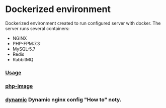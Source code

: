 # Dockerized environment

Dockerized environment created to run configured server with docker.
The server runs several containers:

* NGINX
* PHP-FPM:7.3
* MySQL:5.7
* Redis
* RabbitMQ

### [Usage](docs/usage.md)

### [php-image](docs/php-features.md)

### [dynamic](docs/dynamic-nginx.md) Dynamic nginx config "How to" noty.